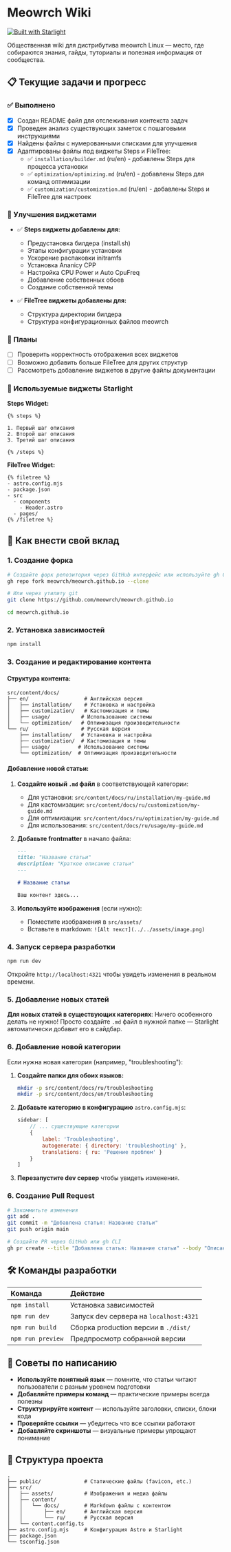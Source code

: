 # Meowrch Wiki

[![Built with Starlight](https://astro.badg.es/v2/built-with-starlight/tiny.svg)](https://starlight.astro.build)

Общественная wiki для дистрибутива meowrch Linux — место, где собираются знания, гайды, туториалы и полезная информация от сообщества.

## 📋 Текущие задачи и прогресс

### ✅ Выполнено
- [x] Создан README файл для отслеживания контекста задач
- [x] Проведен анализ существующих заметок с пошаговыми инструкциями
- [x] Найдены файлы с нумерованными списками для улучшения
- [x] Адаптированы файлы под виджеты Steps и FileTree:
  - ✅ `installation/builder.md` (ru/en) - добавлены Steps для процесса установки
  - ✅ `optimization/optimizing.md` (ru/en) - добавлены Steps для команд оптимизации
  - ✅ `customization/customization.md` (ru/en) - добавлены Steps и FileTree для настроек

### 🎨 Улучшения виджетами
- ✅ **Steps виджеты добавлены для:**
  - Предустановка билдера (install.sh)
  - Этапы конфигурации установки
  - Ускорение распаковки initramfs
  - Установка Ananicy CPP
  - Настройка CPU Power и Auto CpuFreq
  - Добавление собственных обоев
  - Создание собственной темы

- ✅ **FileTree виджеты добавлены для:**
  - Структура директории билдера
  - Структура конфигурационных файлов meowrch

### 📅 Планы
- [ ] Проверить корректность отображения всех виджетов
- [ ] Возможно добавить больше FileTree для других структур
- [ ] Рассмотреть добавление виджетов в другие файлы документации

### 🎨 Используемые виджеты Starlight

**Steps Widget:**
```mdx
{% steps %}

1. Первый шаг описания
2. Второй шаг описания  
3. Третий шаг описания

{% /steps %}
```

**FileTree Widget:**
```mdx
{% filetree %}
- astro.config.mjs
- package.json
- src
  - components
    - Header.astro
  - pages/
{% /filetree %}
```

## 📖 Как внести свой вклад

### 1. Создание форка

```bash
# Создайте форк репозитория через GitHub интерфейс или используйте gh CLI
gh repo fork meowrch/meowrch.github.io --clone

# Или через утилиту git
git clone https://github.com/meowrch/meowrch.github.io

cd meowrch.github.io
```

### 2. Установка зависимостей

```bash
npm install
```

### 3. Создание и редактирование контента

#### Структура контента:
```
src/content/docs/
├── en/                  # Английская версия
│   ├── installation/    # Установка и настройка
│   ├── customization/   # Кастомизация и темы
│   ├── usage/          # Использование системы
│   └── optimization/   # Оптимизация производительности
└── ru/                 # Русская версия
    ├── installation/   # Установка и настройка
    ├── customization/  # Кастомизация и темы
    ├── usage/         # Использование системы
    └── optimization/  # Оптимизация производительности
```

#### Добавление новой статьи:

1. **Создайте новый `.md` файл** в соответствующей категории:
   - Для установки: `src/content/docs/ru/installation/my-guide.md`
   - Для кастомизации: `src/content/docs/ru/customization/my-guide.md`
   - Для оптимизации: `src/content/docs/ru/optimization/my-guide.md`
   - Для использования: `src/content/docs/ru/usage/my-guide.md`

2. **Добавьте frontmatter** в начало файла:
   ```markdown
   ---
   title: "Название статьи"
   description: "Краткое описание статьи"
   ---
   
   # Название статьи
   
   Ваш контент здесь...
   ```

3. **Используйте изображения** (если нужно):
   - Поместите изображения в `src/assets/`
   - Вставьте в markdown: `![Alt текст](../../assets/image.png)`

### 4. Запуск сервера разработки

```bash
npm run dev
```

Откройте `http://localhost:4321` чтобы увидеть изменения в реальном времени.

### 5. Добавление новых статей

**Для новых статей в существующих категориях**: Ничего особенного делать не нужно! Просто создайте `.md` файл в нужной папке — Starlight автоматически добавит его в сайдбар.

### 6. Добавление новой категории

Если нужна новая категория (например, "troubleshooting"):

1. **Создайте папки для обоих языков:**
   ```bash
   mkdir -p src/content/docs/ru/troubleshooting
   mkdir -p src/content/docs/en/troubleshooting
   ```

2. **Добавьте категорию в конфигурацию** `astro.config.mjs`:
   ```js
   sidebar: [
       // ... существующие категории
       {
           label: 'Troubleshooting',
           autogenerate: { directory: 'troubleshooting' },
           translations: { ru: 'Решение проблем' }
       }
   ]
   ```

3. **Перезапустите dev сервер** чтобы увидеть изменения.

### 6. Создание Pull Request

```bash
# Закоммитьте изменения
git add .
git commit -m "Добавлена статья: Название статьи"
git push origin main

# Создайте PR через GitHub или gh CLI
gh pr create --title "Добавлена статья: Название статьи" --body "Описание изменений"
```

## 🛠️ Команды разработки

| Команда              | Действие                                          |
| :------------------- | :------------------------------------------------ |
| `npm install`        | Установка зависимостей                            |
| `npm run dev`        | Запуск dev сервера на `localhost:4321`           |
| `npm run build`      | Сборка production версии в `./dist/`              |
| `npm run preview`    | Предпросмотр собранной версии                     |

## 📝 Советы по написанию

- **Используйте понятный язык** — помните, что статьи читают пользователи с разным уровнем подготовки
- **Добавляйте примеры команд** — практические примеры всегда полезны
- **Структурируйте контент** — используйте заголовки, списки, блоки кода
- **Проверяйте ссылки** — убедитесь что все ссылки работают
- **Добавляйте скриншоты** — визуальные примеры упрощают понимание

## 🚀 Структура проекта

```
.
├── public/              # Статические файлы (favicon, etc.)
├── src/
│   ├── assets/          # Изображения и медиа файлы
│   ├── content/
│   │   └── docs/        # Markdown файлы с контентом
│   │       ├── en/      # Английская версия
│   │       └── ru/      # Русская версия
│   └── content.config.ts
├── astro.config.mjs     # Конфигурация Astro и Starlight
├── package.json
└── tsconfig.json
```
